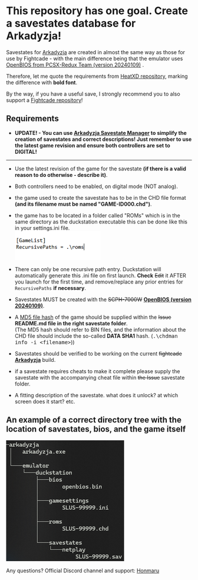 <h1>This repository has one goal. Create a savestates database for Arkadyzja!</h1>

Savestates for [Arkadyzja][1] are created in almost the same way as those for use by Fightcade - with the main difference being that the emulator uses [OpenBIOS from PCSX-Redux Team (version 20240109)][2] .

Therefore, let me quote the requirements from [HeatXD repository][3], marking the difference with **bold font**. 

By the way, if you have a useful save, I strongly recommend you to also support a [Fightcade repository][3]!

<h2>Requirements</h2>

* **UPDATE! - You can use [Arkadyzja Savestate Manager][6] to simplify the creation of savestates and correct descriptions! Just remember to use the latest game revision and ensure both controllers are set to DIGITAL!**
----------------------------------------------------------------------------------------------------------------------
* Use the latest revision of the game for the savestate **(if there is a valid reason to do otherwise - describe it)**.
* Both controllers need to be enabled, on digital mode (NOT analog).
* the game used to create the savestate has to be in the CHD file format **(and its filename must be named "GAME-ID000.chd")**.
* the game has to be located in a folder called "ROMs" which is in the same directory as the duckstation executable this can be done like this in your settings.ini file.\
![image](./content/recursive_paths.png)

* There can only be one recursive path entry. Duckstation will automatically generate this .ini file on first launch. **Check** ~~Edit~~ it AFTER you launch for the first time, and remove/replace any prior entries for `RecursivePaths` **if necessary**.

* Savestates MUST be created with the ~~SCPH-7000W~~ **[OpenBIOS (version 20240109)][2]**.

* A [MD5 file hash][4] of the game should be supplied within the ~~Issue~~ **README.md file in the right savestate folder**.\
 (The MD5 hash should refer to BIN files, and the information about the CHD file should include the so-called **DATA SHA1** hash. (<tt>.\chdman info -i \<filename\></tt>))

* Savestates should be verified to be working on the current ~~fightcade~~ **[Arkadyzja][1]** build.

* if a savestate requires cheats to make it complete please supply the savestate with the accompanying cheat file within ~~the Issue~~ savestate folder.

* A fitting description of the savestate. what does it unlock? at which screen does it start? etc.

<h2>An example of a correct directory tree with the location of savestates, bios, and the game itself</h2>

![image](./content/tree.png)


Any questions? Official Discord channel and support: [Honmaru][5]

[1]: https://www.honmaru.pl/en/arkadyzja/
[2]: https://github.com/grumpycoders/pcsx-redux/tree/main/src/mips/openbios
[3]: https://github.com/HeatXD/duckstation-fightcade-savestates
[4]: https://emn178.github.io/online-tools/md5_checksum.html
[5]: https://honmaru.pl/arkadyzja/discord/
[6]: https://github.com/SubZeroPL/AssM
